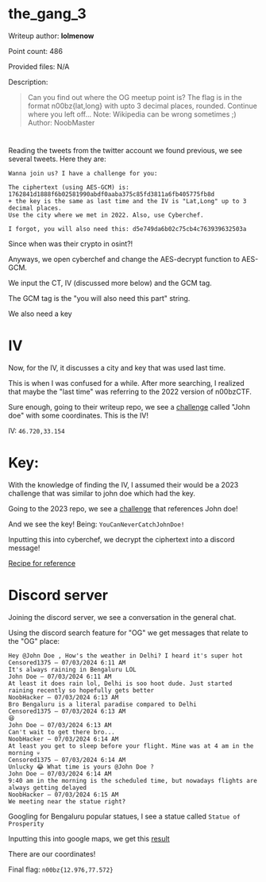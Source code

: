 # the_gang_3
Writeup author: **lolmenow**

Point count: 486

Provided files: N/A

Description:
>Can you find out where the OG meetup point is? The flag is in the format n00bz{lat,long} with upto 3 decimal places, rounded. Continue where you left off... Note: Wikipedia can be wrong sometimes ;) Author: NoobMaster

# 

Reading the tweets from the twitter account we found previous, we see several tweets. Here they are:

```
Wanna join us? I have a challenge for you:

The ciphertext (using AES-GCM) is: 1762841d1888f6b02581990abdf0aaba375c85fd3811a6fb405775fb8d
+ the key is the same as last time and the IV is "Lat,Long" up to 3 decimal places. 
Use the city where we met in 2022. Also, use Cyberchef.

I forgot, you will also need this: d5e749da6b02c75cb4c763939632503a
```

Since when was their crypto in osint?!

Anyways, we open cyberchef and change the AES-decrypt function to AES-GCM.

We input the CT, IV (discussed more below) and the GCM tag.

The GCM tag is the "you will also need this part" string.

We also need a key

# IV
Now, for the IV, it discusses a city and key that was used last time.

This is when I was confused for a while. After more searching, I realized that maybe the "last time" was referring to the 2022 version of n00bzCTF.

Sure enough, going to their writeup repo, we see a [challenge](https://github.com/n00bzUnit3d/n00bzCTF-OfficialWriteups/tree/main/osint/john_doe) called "John doe" with some coordinates. This is the IV!

IV: `46.720,33.154`

# Key:

With the knowledge of finding the IV, I assumed their would be a 2023 challenge that was similar to john doe which had the key.

Going to the 2023 repo, we see a [challenge](https://github.com/n00bzUnit3d/n00bzCTF2023-OfficalWriteups/tree/master/OSINT/John%20Doe%20Strikes%20Again) that references John doe!

And we see the key! Being: `YouCanNeverCatchJohnDoe!`

Inputting this into cyberchef, we decrypt the ciphertext into a discord message!

[Recipe for reference](https://gchq.github.io/CyberChef/#recipe=AES_Decrypt(%7B'option':'UTF8','string':'YouCanNeverCatchJohnDoe!'%7D,%7B'option':'UTF8','string':'46.720,33.154'%7D,'GCM','Hex','Raw',%7B'option':'Hex','string':'d5e749da6b02c75cb4c763939632503a'%7D,%7B'option':'Hex','string':''%7D)&input=MTc2Mjg0MWQxODg4ZjZiMDI1ODE5OTBhYmRmMGFhYmEzNzVjODVmZDM4MTFhNmZiNDA1Nzc1ZmI4ZA)

# Discord server

Joining the discord server, we see a conversation in the general chat.

Using the discord search feature for "OG" we get messages that relate to the "OG" place:

```
Hey @John Doe , How's the weather in Delhi? I heard it's super hot
Censored1375 — 07/03/2024 6:11 AM
It's always raining in Bengaluru LOL
John Doe — 07/03/2024 6:11 AM
At least it does rain lol, Delhi is soo hoot dude. Just started raining recently so hopefully gets better
NoobHacker — 07/03/2024 6:13 AM
Bro Bengaluru is a literal paradise compared to Delhi
Censored1375 — 07/03/2024 6:13 AM
😆
John Doe — 07/03/2024 6:13 AM
Can't wait to get there bro...
NoobHacker — 07/03/2024 6:14 AM
At least you get to sleep before your flight. Mine was at 4 am in the morning 💀
Censored1375 — 07/03/2024 6:14 AM
Unlucky 😂 What time is yours @John Doe ? 
John Doe — 07/03/2024 6:14 AM
9:40 am in the morning is the scheduled time, but nowadays flights are always getting delayed
NoobHacker — 07/03/2024 6:15 AM
We meeting near the statue right?
```

Googling for Bengaluru popular statues, I see a statue called `Statue of Prosperity`

Inputting this into google maps, we get this [result](https://www.google.com/maps/place/Statue+of+Prosperity/@12.9764599,77.5726701,269m/data=!3m1!1e3!4m6!3m5!1s0x3bae17e48d4c75b7:0xd57e41ff4566db30!8m2!3d12.9764808!4d77.5729571!16s%2Fg%2F11j_02053p?entry=ttu)

There are our coordinates!

Final flag: `n00bz{12.976,77.572}`

